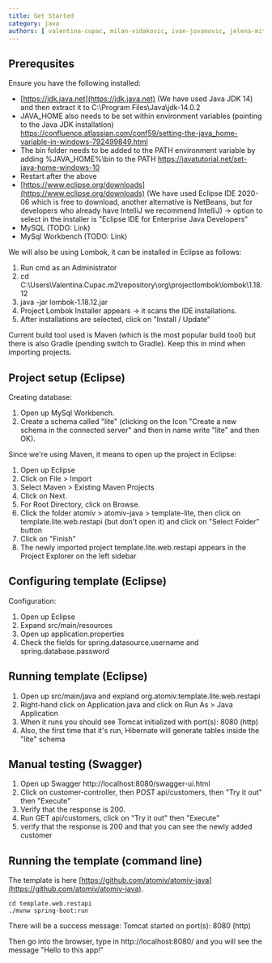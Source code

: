 ```yaml
---
title: Get Started
category: java
authors: [ valentina-cupac, milan-vidakovic, ivan-jovanovic, jelena-mitrovic ]
---
```


## Prerequsites

Ensure you have the following installed:

* [https://jdk.java.net](https://jdk.java.net) (We have used Java JDK 14) and then extract it to C:\Program Files\Java\jdk-14.0.2
* JAVA_HOME also needs to be set within environment variables (pointing to the Java JDK installation) https://confluence.atlassian.com/conf59/setting-the-java_home-variable-in-windows-792499849.html
* The bin folder needs to be added to the PATH environment variable by adding %JAVA_HOME%\bin to the PATH https://javatutorial.net/set-java-home-windows-10
* Restart after the above
* [https://www.eclipse.org/downloads](https://www.eclipse.org/downloads) (We have used Eclipse IDE 2020-06 which is free to download, another alternative is NetBeans, but for developers who already have IntelliJ we recommend IntelliJ) -> option to select in the installer is "Eclipse IDE for Enterprise Java Developers"
* MySQL (TODO: Link)
* MySql Workbench (TODO: Link)



We will also be using Lombok, it can be installed in Eclipse as follows:
1. Run cmd as an Administrator
2. cd C:\Users\Valentina.Cupac.m2\repository\org\projectlombok\lombok\1.18.12
3. java -jar lombok-1.18.12.jar
4. Project Lombok Installer appears -> it scans the IDE installations.
5. After installations are selected, click on "Install / Update"

Current build tool used is Maven (which is the most popular build tool) but there is also Gradle (pending switch to Gradle). Keep this in mind when importing projects.

## Project setup (Eclipse)

Creating database:
1. Open up MySql Workbench.
2. Create a schema called "lite" (clicking on the Icon "Create a new schema in the connected server" and then in name write "lite" and then OK).


Since we're using Maven, it means to open up the project in Eclipse:
1. Open up Eclipse
2. Click on File > Import
3. Select Maven > Existing Maven Projects
4. Click on Next.
5. For Root Directory, click on Browse.
6. Click the folder atomiv > atomiv-java > template-lite, then click on template.lite.web.restapi (but don't open it) and click on "Select Folder" button
7. Click on "Finish"
8. The newly imported project template.lite.web.restapi appears in the Project Explorer on the left sidebar


## Configuring template (Eclipse)

Configuration:
1. Open up Eclipse
2. Expand src/main/resources
3. Open up application.properties
4. Check the fields for spring.datasource.username and spring.database.password

## Running template (Eclipse)

1. Open up src/main/java and expland org.atomiv.template.lite.web.restapi
2. Right-hand click on Application.java and click on Run As > Java Application
3. When it runs you should see Tomcat initialized with port(s): 8080 (http)
4. Also, the first time that it's run, Hibernate will generate tables inside the "lite" schema

## Manual testing (Swagger)

1. Open up Swagger http://localhost:8080/swagger-ui.html
2. Click on customer-controller, then POST api/customers, then "Try it out" then "Execute"
3. Verify that the response is 200.
4. Run GET api/customers, click on "Try it out" then "Execute"
5. verify that the response is 200 and that you can see the newly added customer

## Running the template (command line)

The template is here [https://github.com/atomiv/atomiv-java](https://github.com/atomiv/atomiv-java).

```text
cd template.web.restapi
./mvnw spring-boot:run
```

There will be a success message: Tomcat started on port(s): 8080 (http)

Then go into the browser, type in http://localhost:8080/ and you will see the message "Hello to this app!"

